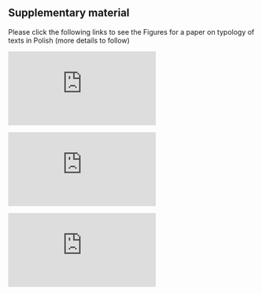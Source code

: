 
## Supplementary material

Please click the following links to see the Figures for a paper on typology of texts in Polish (more details to follow)

![Figure 3](https://computationalstylistics.github.io/typology_of_texts/rys_3.html)

![Figure 4](https://computationalstylistics.github.io/typology_of_texts/rys_4.html)

![Figure 5](https://computationalstylistics.github.io/typology_of_texts/rys_5.html)

